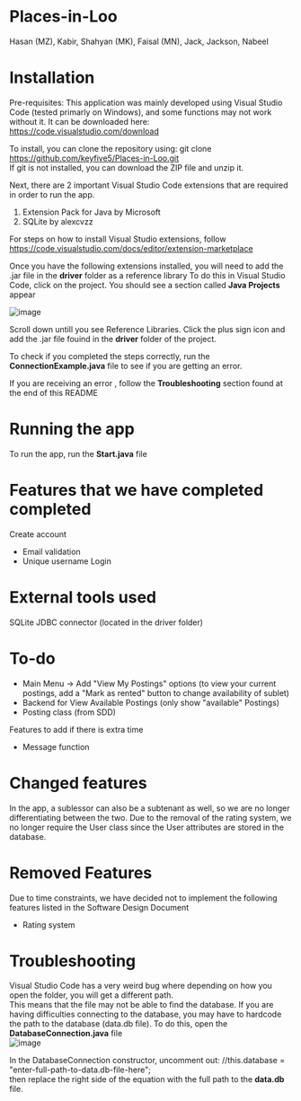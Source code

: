 # Places-in-Loo
Hasan (MZ), Kabir, Shahyan (MK), Faisal (MN), Jack, Jackson, Nabeel

# Installation
Pre-requisites:
This application was mainly developed using Visual Studio Code (tested primarly on Windows), and some functions may not work without it.
It can be downloaded here: https://code.visualstudio.com/download

To install, you can clone the repository using: git clone https://github.com/keyfive5/Places-in-Loo.git 
<br>
If git is not installed, you can download the ZIP file and unzip it.

Next, there are 2 important Visual Studio Code extensions that are required in order to run the app.
  1. Extension Pack for Java by Microsoft
  2. SQLite by alexcvzz
 
 For steps on how to install Visual Studio extensions, follow https://code.visualstudio.com/docs/editor/extension-marketplace
 
Once you have the following extensions installed, you will need to add the .jar file in the **driver** folder as a reference library
To do this in Visual Studio Code, click on the project. You should see a section called **Java Projects** appear

![image](https://user-images.githubusercontent.com/53016334/181165663-a4de7066-f89b-40d1-9529-6400facd50dd.png)


Scroll down untill you see Reference Libraries. Click the plus sign icon and add the .jar file fouind in the **driver** folder of the project.

To check if you completed the steps correctly, run the **ConnectionExample.java** file to see if you are getting an error.

If you are receiving an error , follow the **Troubleshooting** section found at the end of this README

# Running the app
To run the app, run the **Start.java** file

# Features that we have completed completed
Create account
  - Email validation
  - Unique username
Login 

# External tools used
SQLite JDBC connector (located in the driver folder)

# To-do
- Main Menu -> Add "View My Postings" options (to view your current postings, add a "Mark as rented" button to change availability of sublet)
- Backend for View Available Postings (only show "available" Postings)
- Posting class (from SDD)

Features to add if there is extra time
- Message function

# Changed features
In the app, a sublessor can also be a subtenant as well, so we are no longer differentiating between the two.
Due to the removal of the rating system, we no longer require the User class since the User attributes are stored in the database.

# Removed Features
Due to time constraints, we have decided not to implement the following features listed in the Software Design Document
- Rating system

# Troubleshooting
Visual Studio Code has a very weird bug where depending on how you open the folder, you will get a different path.
<br>
This means that the file may not be able to find the database. If you are having difficulties connecting to the database, you may have to hardcode the path to the database (data.db file). To do this, open the **DatabaseConnection.java** file
<br>
![image](https://user-images.githubusercontent.com/53016334/181295495-1ec27a46-b57c-4f08-a3a5-66663c6baaaa.png)

In the DatabaseConnection constructor, uncomment out: //this.database = "enter-full-path-to-data.db-file-here";
<br>
then replace the right side of the equation with the full path to the **data.db** file.
